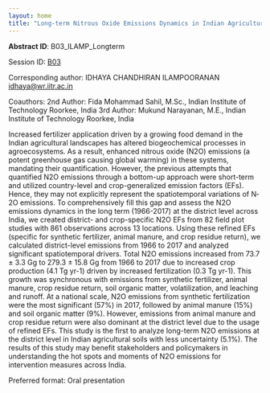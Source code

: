 ```yaml
---
layout: home
title: "Long-term Nitrous Oxide Emissions Dynamics in Indian Agricultural Landscapes: Revised Emission Rates and New Insights"
---
```



**Abstract ID**: B03_ILAMP_Longterm

Session ID: [B03](.)

Corresponding author: IDHAYA CHANDHIRAN ILAMPOORANAN <a href="mailto:idhaya@wr.iitr.ac.in">idhaya@wr.iitr.ac.in</a>

Coauthors: 2nd Author: Fida Mohammad Sahil, M.Sc., Indian Institute of Technology Roorkee, India
 3rd Author: Mukund Narayanan, M.E., Indian Institute of Technology Roorkee, India 

Increased fertilizer application driven by a growing food demand in the Indian agricultural landscapes has altered biogeochemical processes in agroecosystems. As a result, enhanced nitrous oxide (N2O) emissions (a potent greenhouse gas causing global warming) in these systems, mandating their quantification. However, the previous attempts that quantified N2O emissions through a bottom-up approach were short-term and utilized country-level and crop-generalized emission factors (EFs). Hence, they may not explicitly represent the spatiotemporal variations of N­2O emissions. To comprehensively fill this gap and assess the N2O emissions dynamics in the long term (1966-2017) at the district level across India, we created district- and crop-specific N2O EFs from 82 field plot studies with 861 observations across 13 locations. Using these refined EFs (specific for synthetic fertilizer, animal manure, and crop residue return), we calculated district-level emissions from 1966 to 2017 and analyzed significant spatiotemporal drivers. Total N2O emissions increased from 73.7 ± 3.3 Gg to 279.3 ± 15.8 Gg from 1966 to 2017 due to increased crop production (4.1 Tg yr-1) driven by increased fertilization (0.3 Tg yr-1). This growth was synchronous with emissions from synthetic fertilizer, animal manure, crop residue return, soil organic matter, volatilization, and leaching and runoff. At a national scale, N2O emissions from synthetic fertilization were the most significant (57%) in 2017, followed by animal manure (15%) and soil organic matter (9%). However, emissions from animal manure and crop residue return were also dominant at the district level due to the usage of refined EFs. This study is the first to analyze long-term N2O emissions at the district level in Indian agricultural soils with less uncertainty (5.1%). The results of this study may benefit stakeholders and policymakers in understanding the hot spots and moments of N2O emissions for intervention measures across India.

Preferred format: Oral presentation
